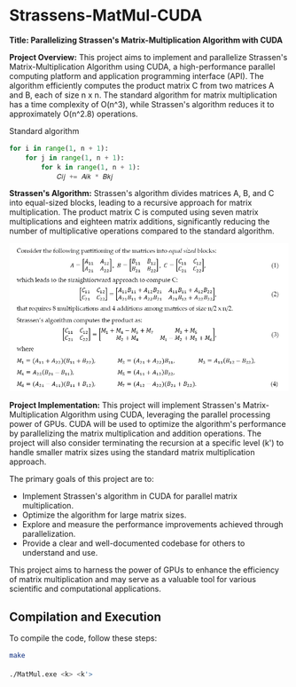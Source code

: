 # Strassens-MatMul-CUDA

**Title: Parallelizing Strassen's Matrix-Multiplication Algorithm with CUDA**

**Project Overview:**
This project aims to implement and parallelize Strassen's Matrix-Multiplication Algorithm using CUDA, a high-performance parallel computing platform and application programming interface (API). The algorithm efficiently computes the product matrix C from two matrices A and B, each of size n x n. The standard algorithm for matrix multiplication has a time complexity of O(n^3), while Strassen's algorithm reduces it to approximately O(n^2.8) operations.

Standard algorithm

```python
for i in range(1, n + 1):
    for j in range(1, n + 1):
        for k in range(1, n + 1):
            𝐶𝑖𝑗 += 𝐴𝑖𝑘 * 𝐵𝑘𝑗
```

**Strassen's Algorithm:**
Strassen's algorithm divides matrices A, B, and C into equal-sized blocks, leading to a recursive approach for matrix multiplication. The product matrix C is computed using seven matrix multiplications and eighteen matrix additions, significantly reducing the number of multiplicative operations compared to the standard algorithm.

![Strassen's Algorithm](https://github.com/susavlsh10/Strassens-MatMul-CUDA/blob/main/algorithm.png)




**Project Implementation:**
This project will implement Strassen's Matrix-Multiplication Algorithm using CUDA, leveraging the parallel processing power of GPUs. CUDA will be used to optimize the algorithm's performance by parallelizing the matrix multiplication and addition operations. The project will also consider terminating the recursion at a specific level (k') to handle smaller matrix sizes using the standard matrix multiplication approach.

The primary goals of this project are to:
- Implement Strassen's algorithm in CUDA for parallel matrix multiplication.
- Optimize the algorithm for large matrix sizes.
- Explore and measure the performance improvements achieved through parallelization.
- Provide a clear and well-documented codebase for others to understand and use.

This project aims to harness the power of GPUs to enhance the efficiency of matrix multiplication and may serve as a valuable tool for various scientific and computational applications.


## Compilation and Execution

To compile the code, follow these steps:

```bash
make

./MatMul.exe <k> <k'>

```
